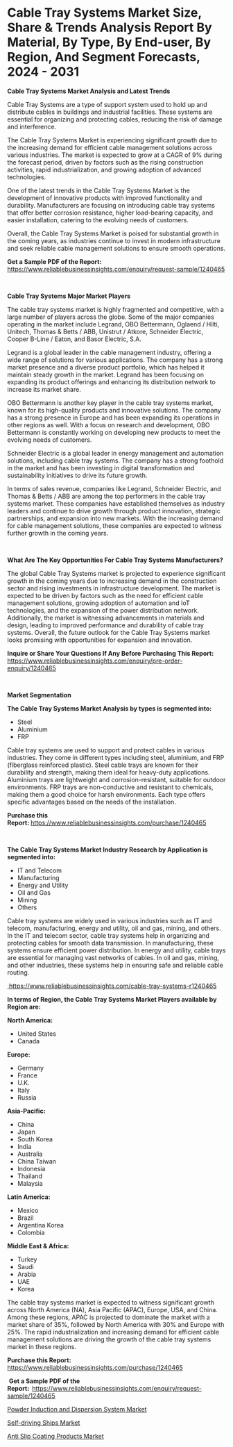 <p><h1>Cable Tray Systems Market Size, Share & Trends Analysis Report By Material, By Type, By End-user, By Region, And Segment Forecasts, 2024 - 2031</h1></p><p><strong>Cable Tray Systems Market Analysis and Latest Trends</strong></p>
<p><p>Cable Tray Systems are a type of support system used to hold up and distribute cables in buildings and industrial facilities. These systems are essential for organizing and protecting cables, reducing the risk of damage and interference.</p><p>The Cable Tray Systems Market is experiencing significant growth due to the increasing demand for efficient cable management solutions across various industries. The market is expected to grow at a CAGR of 9% during the forecast period, driven by factors such as the rising construction activities, rapid industrialization, and growing adoption of advanced technologies.</p><p>One of the latest trends in the Cable Tray Systems Market is the development of innovative products with improved functionality and durability. Manufacturers are focusing on introducing cable tray systems that offer better corrosion resistance, higher load-bearing capacity, and easier installation, catering to the evolving needs of customers.</p><p>Overall, the Cable Tray Systems Market is poised for substantial growth in the coming years, as industries continue to invest in modern infrastructure and seek reliable cable management solutions to ensure smooth operations.</p></p>
<p><strong>Get a Sample PDF of the Report:&nbsp;</strong> <a href="https://www.reliablebusinessinsights.com/enquiry/request-sample/1240465">https://www.reliablebusinessinsights.com/enquiry/request-sample/1240465</a></p>
<p>&nbsp;</p>
<p><strong>Cable Tray Systems Major Market Players</strong></p>
<p><p>The cable tray systems market is highly fragmented and competitive, with a large number of players across the globe. Some of the major companies operating in the market include Legrand, OBO Bettermann, Oglaend / Hilti, Unitech, Thomas & Betts / ABB, Unistrut / Atkore, Schneider Electric, Cooper B-Line / Eaton, and Basor Electric, S.A.</p><p>Legrand is a global leader in the cable management industry, offering a wide range of solutions for various applications. The company has a strong market presence and a diverse product portfolio, which has helped it maintain steady growth in the market. Legrand has been focusing on expanding its product offerings and enhancing its distribution network to increase its market share.</p><p>OBO Bettermann is another key player in the cable tray systems market, known for its high-quality products and innovative solutions. The company has a strong presence in Europe and has been expanding its operations in other regions as well. With a focus on research and development, OBO Bettermann is constantly working on developing new products to meet the evolving needs of customers.</p><p>Schneider Electric is a global leader in energy management and automation solutions, including cable tray systems. The company has a strong foothold in the market and has been investing in digital transformation and sustainability initiatives to drive its future growth.</p><p>In terms of sales revenue, companies like Legrand, Schneider Electric, and Thomas & Betts / ABB are among the top performers in the cable tray systems market. These companies have established themselves as industry leaders and continue to drive growth through product innovation, strategic partnerships, and expansion into new markets. With the increasing demand for cable management solutions, these companies are expected to witness further growth in the coming years.</p></p>
<p>&nbsp;</p>
<p><strong>What Are The Key Opportunities For Cable Tray Systems Manufacturers?</strong></p>
<p><p>The global Cable Tray Systems market is projected to experience significant growth in the coming years due to increasing demand in the construction sector and rising investments in infrastructure development. The market is expected to be driven by factors such as the need for efficient cable management solutions, growing adoption of automation and IoT technologies, and the expansion of the power distribution network. Additionally, the market is witnessing advancements in materials and design, leading to improved performance and durability of cable tray systems. Overall, the future outlook for the Cable Tray Systems market looks promising with opportunities for expansion and innovation.</p></p>
<p><strong>Inquire or Share Your Questions If Any Before Purchasing This Report:</strong> <a href="https://www.reliablebusinessinsights.com/enquiry/pre-order-enquiry/1240465">https://www.reliablebusinessinsights.com/enquiry/pre-order-enquiry/1240465</a></p>
<p>&nbsp;</p>
<p><strong>Market Segmentation</strong></p>
<p><strong>The Cable Tray Systems Market Analysis by types is segmented into:</strong></p>
<p><ul><li>Steel</li><li>Aluminium</li><li>FRP</li></ul></p>
<p><p>Cable tray systems are used to support and protect cables in various industries. They come in different types including steel, aluminium, and FRP (fiberglass reinforced plastic). Steel cable trays are known for their durability and strength, making them ideal for heavy-duty applications. Aluminium trays are lightweight and corrosion-resistant, suitable for outdoor environments. FRP trays are non-conductive and resistant to chemicals, making them a good choice for harsh environments. Each type offers specific advantages based on the needs of the installation.</p></p>
<p><strong>Purchase this Report:&nbsp;</strong><a href="https://www.reliablebusinessinsights.com/purchase/1240465">https://www.reliablebusinessinsights.com/purchase/1240465</a></p>
<p>&nbsp;</p>
<p><strong>The Cable Tray Systems Market Industry Research by Application is segmented into:</strong></p>
<p><ul><li>IT and Telecom</li><li>Manufacturing</li><li>Energy and Utility</li><li>Oil and Gas</li><li>Mining</li><li>Others</li></ul></p>
<p><p>Cable tray systems are widely used in various industries such as IT and telecom, manufacturing, energy and utility, oil and gas, mining, and others. In the IT and telecom sector, cable tray systems help in organizing and protecting cables for smooth data transmission. In manufacturing, these systems ensure efficient power distribution. In energy and utility, cable trays are essential for managing vast networks of cables. In oil and gas, mining, and other industries, these systems help in ensuring safe and reliable cable routing.</p></p>
<p><a href="https://www.reliablebusinessinsights.com/cable-tray-systems-r1240465">&nbsp;https://www.reliablebusinessinsights.com/cable-tray-systems-r1240465</a></p>
<p><strong>In terms of Region, the Cable Tray Systems Market Players available by Region are:</strong></p>
<p>
    <p> <strong> North America: </strong>
        <ul>
            <li>United States</li>
            <li>Canada</li>
        </ul>
        </p> 
    <p> <strong> Europe: </strong>
        <ul>
            <li>Germany</li>
            <li>France</li>
            <li>U.K.</li>
            <li>Italy</li>
            <li>Russia</li>
        </ul>
        </p> 
    <p> <strong> Asia-Pacific: </strong>
        <ul>
            <li>China</li>
            <li>Japan</li>
            <li>South Korea</li>
            <li>India</li>
            <li>Australia</li>
            <li>China Taiwan</li>
            <li>Indonesia</li>
            <li>Thailand</li>
            <li>Malaysia</li>
        </ul>
        </p> 
    <p> <strong> Latin America: </strong>
        <ul>
            <li>Mexico</li>
            <li>Brazil</li>
            <li>Argentina Korea</li>
            <li>Colombia</li>
        </ul>
        </p> 
    <p> <strong> Middle East & Africa: </strong>
        <ul>
            <li>Turkey</li>
            <li>Saudi</li>
            <li>Arabia</li>
            <li>UAE</li>
            <li>Korea</li>
        </ul>
    </p>
    </p>
<p><p>The cable tray systems market is expected to witness significant growth across North America (NA), Asia Pacific (APAC), Europe, USA, and China. Among these regions, APAC is projected to dominate the market with a market share of 35%, followed by North America with 30% and Europe with 25%. The rapid industrialization and increasing demand for efficient cable management solutions are driving the growth of the cable tray systems market in these regions.</p></p>
<p><strong>Purchase this Report: </strong><a href="https://www.reliablebusinessinsights.com/purchase/1240465">https://www.reliablebusinessinsights.com/purchase/1240465</a></p>
<p>&nbsp;<strong>Get a Sample PDF of the Report:&nbsp;&nbsp;</strong><a href="https://www.reliablebusinessinsights.com/enquiry/request-sample/1240465">https://www.reliablebusinessinsights.com/enquiry/request-sample/1240465</a></p>
<p><strong></strong></p>
<p><p><a href="https://github.com/refatkhan11277/Market-Research-Report-List-1/blob/main/powder-induction-and-dispersion-system-market.md">Powder Induction and Dispersion System Market</a></p><p><a href="https://github.com/bmorecock/Market-Research-Report-List-4/blob/main/self-driving-ships-market.md">Self-driving Ships Market</a></p><p><a href="https://github.com/RickHolmes3/Market-Research-Report-List-5/blob/main/anti-slip-coating-products-market.md">Anti Slip Coating Products Market</a></p></p>